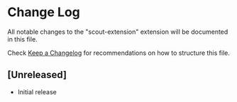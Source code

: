 # Change Log

All notable changes to the "scout-extension" extension will be documented in this file.

Check [Keep a Changelog](http://keepachangelog.com/) for recommendations on how to structure this file.

## [Unreleased]

- Initial release
